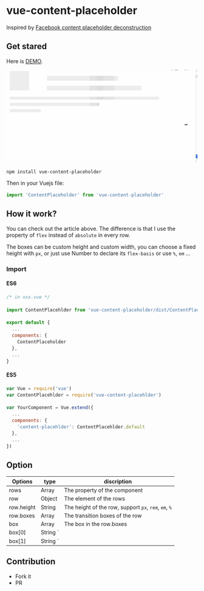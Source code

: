 # vue-content-placeholder

Inspired by [Facebook content placeholder deconstruction](http://cloudcannon.com/deconstructions/2014/11/15/facebook-content-placeholder-deconstruction.html)

## Get stared

Here is [DEMO](https://stevenyuysy.github.io/vue-content-placeholder/).

![](demo.gif)

```
npm install vue-content-placeholder
```

Then in your Vuejs file:

```JavaScript
import 'ContentPlaceholder' from 'vue-content-placeholder'
```

## How it work?

You can check out the article above. The difference is that I use the property of `flex` instead of `absolute` in every row.

The boxes can be custom height and custom width, you can choose a fixed height with `px`, or just use Number to declare its `flex-basis` or use `%`, `em` ...

### Import

#### ES6

```js
/* in xxx.vue */

import ContentPlacehlder from 'vue-content-placeholder/dist/ContentPlaceholder.vue'

export default {
  ...
  components: {
    ContentPlaceholder
  },
  ...
}
```

#### ES5

```js
var Vue = require('vue')
var ContentPlacehlder = require('vue-content-placehlder')

var YourComponent = Vue.extend({
  ...
  components: {
    'content-placehlder': ContentPlacehlder.default
  },
  ...
})
```

## Option

| Options | type | discription|
| -- | -- | -- |
| rows | Array  | The property of the component |
| row  | Object | The element of the rows |
| row.height | String | The height of the row, support `px`, `rem`, `em`, `%` |
| row.boxes | Array | The transition boxes of the row |
| box | Array | The box in the row.boxes |
| box[0] | String `||` Number | To declare the width of the left gutter |
| box[1] | String `||` Number | To declare the width of the box |


## Contribution

- Fork it
- PR
